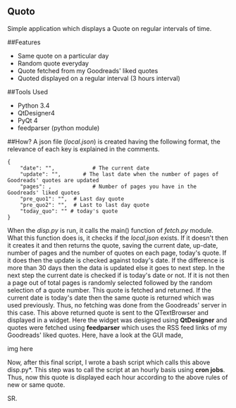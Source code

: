 Quoto
------------------

Simple application which displays a Quote on regular intervals of time.

##Features
- Same quote on a particular day  
- Random quote everyday  
- Quote fetched from my Goodreads' liked quotes
- Quoted displayed on a regular interval (3 hours interval)

##Tools Used
- Python 3.4
- QtDesigner4
- PyQt 4
- feedparser (python module)

##How?
A json file (*local.json*) is created having the following format, the relevance of each key is explained in the comments.

```
{
    "date": "",            # The current date
    "update": "",       # The last date when the number of pages of Goodreads' quotes are updated
    "pages": ,             # Number of pages you have in the Goodreads' liked quotes
    "pre_quo1": "",  # Last day quote
    "pre_quo2": "",  # Last to last day quote
    "today_quo": "" # today's quote
}
```

When the *disp.py* is run, it calls the main() function of *fetch.py* module. What this function does is, it checks if the *local.json* exists. If it doesn't then it creates it and then returns the quote, saving the current date, up-date, number of pages and the number of quotes on each page, today's quote. If it does then the update is checked against today's date. If the difference is more than 30 days then the data is updated else it goes to next step. In the next step the current date is checked if is today's date or not. If it is not then a page out of total pages is randomly selected followed by the random selection of a quote number. This quote is fetched and returned. If the current date is today's date then the same quote is returned which was used previously. Thus, no fetching was done from the Goodreads' server in this case.
This above returned quote is sent to the QTextBrowser and displayed in a widget. Here the widget was designed using **QtDesigner** and quotes were fetched using **feedparser** which uses the RSS feed links of my Goodreads' liked quotes. Here, have a look at the GUI made,

img here


Now, after this final script, I wrote a bash script which calls this above disp.py*. This step was to call the script at an hourly basis using **cron jobs**. Thus, now this quote is displayed each hour according to the above rules of new or same quote.

SR.